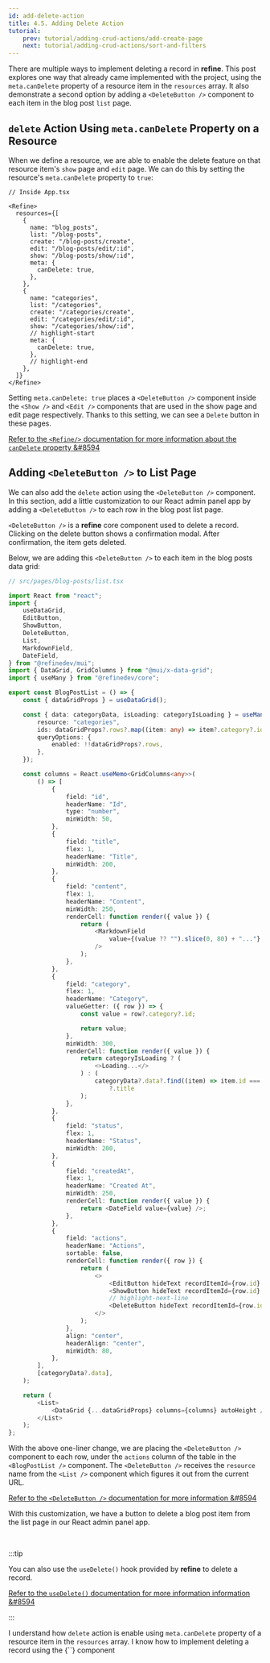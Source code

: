 ```yaml
---
id: add-delete-action
title: 4.5. Adding Delete Action
tutorial:
    prev: tutorial/adding-crud-actions/add-create-page
    next: tutorial/adding-crud-actions/sort-and-filters
---
```


There are multiple ways to implement deleting a record in **refine**. This post explores one way that already came implemented with the project, using the `meta.canDelete` property of a resource item in the `resources` array. It also demonstrate a second option by adding a `<DeleteButton />` component to each item in the blog post `list` page.


## `delete` Action Using `meta.canDelete` Property on a Resource

When we define a resource, we are able to enable the delete feature on that resource item's `show` page and `edit` page. We can do this by setting the resource's `meta.canDelete` property to `true`:

```tsx src="src/App.tsx"
// Inside App.tsx

<Refine>
  resources={[
    {
      name: "blog_posts",
      list: "/blog-posts",
      create: "/blog-posts/create",
      edit: "/blog-posts/edit/:id",
      show: "/blog-posts/show/:id",
      meta: {
        canDelete: true,
      },
    },
    {
      name: "categories",
      list: "/categories",
      create: "/categories/create",
      edit: "/categories/edit/:id",
      show: "/categories/show/:id",
      // highlight-start
      meta: {
        canDelete: true,
      },
      // highlight-end
    },
  ]}
</Refine>
```

Setting `meta.canDelete: true` places a `<DeleteButton />` component inside the `<Show />` and `<Edit />` components that are used in the show page and edit page respectively. Thanks to this setting, we can see a `Delete` button in these pages.

[Refer to the `<Refine/>` documentation for more information about the `canDelete` property &#8594](/docs/api-reference/core/components/refine-config.md#candelete)


## Adding `<DeleteButton />` to List Page

We can also add the `delete` action using the `<DeleteButton />` component. In this section, add a little customization to our React admin panel app by adding a `<DeleteButton />` to each row in the blog post list page.

`<DeleteButton />` is a **refine** core component used to delete a record. Clicking on the delete button shows a confirmation modal. After confirmation, the item gets deleted.

Below, we are adding this `<DeleteButton />` to each item in the blog posts data grid:

```TypeScript
// src/pages/blog-posts/list.tsx

import React from "react";
import {
    useDataGrid,
    EditButton,
    ShowButton,
    DeleteButton,
    List,
    MarkdownField,
    DateField,
} from "@refinedev/mui";
import { DataGrid, GridColumns } from "@mui/x-data-grid";
import { useMany } from "@refinedev/core";

export const BlogPostList = () => {
    const { dataGridProps } = useDataGrid();

    const { data: categoryData, isLoading: categoryIsLoading } = useMany({
        resource: "categories",
        ids: dataGridProps?.rows?.map((item: any) => item?.category?.id) ?? [],
        queryOptions: {
            enabled: !!dataGridProps?.rows,
        },
    });

    const columns = React.useMemo<GridColumns<any>>(
        () => [
            {
                field: "id",
                headerName: "Id",
                type: "number",
                minWidth: 50,
            },
            {
                field: "title",
                flex: 1,
                headerName: "Title",
                minWidth: 200,
            },
            {
                field: "content",
                flex: 1,
                headerName: "Content",
                minWidth: 250,
                renderCell: function render({ value }) {
                    return (
                        <MarkdownField
                            value={(value ?? "").slice(0, 80) + "..."}
                        />
                    );
                },
            },
            {
                field: "category",
                flex: 1,
                headerName: "Category",
                valueGetter: ({ row }) => {
                    const value = row?.category?.id;

                    return value;
                },
                minWidth: 300,
                renderCell: function render({ value }) {
                    return categoryIsLoading ? (
                        <>Loading...</>
                    ) : (
                        categoryData?.data?.find((item) => item.id === value)
                            ?.title
                    );
                },
            },
            {
                field: "status",
                flex: 1,
                headerName: "Status",
                minWidth: 200,
            },
            {
                field: "createdAt",
                flex: 1,
                headerName: "Created At",
                minWidth: 250,
                renderCell: function render({ value }) {
                    return <DateField value={value} />;
                },
            },
            {
                field: "actions",
                headerName: "Actions",
                sortable: false,
                renderCell: function render({ row }) {
                    return (
                        <>
                            <EditButton hideText recordItemId={row.id} />
                            <ShowButton hideText recordItemId={row.id} />
                            // highlight-next-line
                            <DeleteButton hideText recordItemId={row.id} />
                        </>
                    );
                },
                align: "center",
                headerAlign: "center",
                minWidth: 80,
            },
        ],
        [categoryData?.data],
    );

    return (
        <List>
            <DataGrid {...dataGridProps} columns={columns} autoHeight />
        </List>
    );
};
```

With the above one-liner change, we are placing the `<DeleteButton />` component to each row, under the `actions` column of the table in the `<BlogPostList />` component. The `<DeleteButton />` receives the `resource` name from the `<List />` component which figures it out from the current URL.

[Refer to the `<DeleteButton />` documentation for more information &#8594](/docs/api-reference/mui/components/buttons/delete-button/)

With this customization, we have a button to delete a blog post item from the list page in our React admin panel app.

<br/>

:::tip

You can also use the `useDelete()` hook provided by **refine** to delete a record.

[Refer to the `useDelete()` documentation for more information information &#8594](/docs/api-reference/core/hooks/data/useDelete/)

:::

<Checklist>
<ChecklistItem id="add-delete-feature-mui">
I understand how <code>delete</code> action is enable using <code>meta.canDelete</code> property of a resource item in the <code>resources</code> array.
</ChecklistItem>
<ChecklistItem id="add-delete-feature-mui-2">
I know how to implement deleting a record using the {`<DeleteButton />`} component
</ChecklistItem>
</Checklist>
